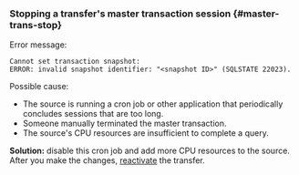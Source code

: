 ### Stopping a transfer's master transaction session {#master-trans-stop}

Error message:

```text
Cannot set transaction snapshot:
ERROR: invalid snapshot identifier: "<snapshot ID>" (SQLSTATE 22023).
```

Possible cause:

* The source is running a cron job or other application that periodically concludes sessions that are too long.
* Someone manually terminated the master transaction.
* The source's CPU resources are insufficient to complete a query.

**Solution:** disable this cron job and add more CPU resources to the source. After you make the changes, [reactivate](../../../../data-transfer/operations/transfer.md#activate) the transfer.
